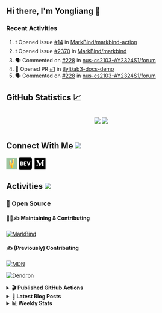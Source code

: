 ## Hi there, I'm Yongliang 👋

### Recent Activities

<!--START_SECTION:activity-->
1. ❗ Opened issue [#14](https://github.com/MarkBind/markbind-action/issues/14) in [MarkBind/markbind-action](https://github.com/MarkBind/markbind-action)
2. ❗ Opened issue [#2370](https://github.com/MarkBind/markbind/issues/2370) in [MarkBind/markbind](https://github.com/MarkBind/markbind)
3. 🗣 Commented on [#228](https://github.com/nus-cs2103-AY2324S1/forum/issues/228#issuecomment-1741890709) in [nus-cs2103-AY2324S1/forum](https://github.com/nus-cs2103-AY2324S1/forum)
4. 💪 Opened PR [#1](https://github.com/tlylt/ab3-docs-demo/pull/1) in [tlylt/ab3-docs-demo](https://github.com/tlylt/ab3-docs-demo)
5. 🗣 Commented on [#228](https://github.com/nus-cs2103-AY2324S1/forum/issues/228#issuecomment-1741703267) in [nus-cs2103-AY2324S1/forum](https://github.com/nus-cs2103-AY2324S1/forum)
<!--END_SECTION:activity-->

## GitHub Statistics :chart_with_upwards_trend:
<div align="center">
<div style="display: flex; align-items: center; justify-content: center;">

[![](https://github-readme-stats-tlylt.vercel.app/api?username=tlylt&show_icons=true&theme=tokyonight&hide_border=true&locale=en)](https://github.com/tlylt)
[![](https://github-readme-streak-stats.herokuapp.com/?user=tlylt&theme=tokyonight&hide_border=true)](https://github.com/tlylt)
</div>
</div>

## Connect With Me <img src="https://media.giphy.com/media/2wh5K5yE3ulp3xgYcG/giphy-downsized.gif" width="30">

<a href="https://www.yongliangliu.com/" target="_blank"><img align="center" src="static/site-icon.png" alt="yongliangliu.com" height="29" width="29" /></a>
<a href="https://dev.to/tlylt" target="_blank"><img align="center" src="static/dev-badge.svg" alt="dev.to/tlylt" height="35" width="35" /></a>
<a href="https://tlylt.medium.com" target="_blank"><img align="center" src="static/medium.png" alt="tlylt.medium.com" height="35" width="35" /></a>

## Activities <img src="https://media.giphy.com/media/WUlplcMpOCEmTGBtBW/giphy.gif" width="30">

### 🔭 Open Source

#### 👷‍♂️✍️ Maintaining & Contributing
[![MarkBind](https://github-readme-stats-tlylt.vercel.app/api/pin/?username=markbind&repo=markbind)](https://github.com/MarkBind/markbind)

#### ✍️ (Previously) Contributing
[![MDN](https://github-readme-stats-tlylt.vercel.app/api/pin/?username=mdn&repo=content)](https://github.com/mdn/content/issues?q=is%3Aopen+involves%3A%40me+sort%3Aupdated-desc)

[![Dendron](https://github-readme-stats-tlylt.vercel.app/api/pin/?username=dendronhq&repo=dendron)](https://github.com/dendronhq/dendron/issues?q=is%3Aopen+involves%3A%40me+sort%3Aupdated-desc)

<details>
<summary> <b>🎬 Published GitHub Actions </b> </summary>

[![install-graphviz](https://github-readme-stats-tlylt.vercel.app/api/pin/?username=tlylt&repo=install-graphviz)](https://github.com/tlylt/install-graphviz)

[![reposense-action](https://github-readme-stats-tlylt.vercel.app/api/pin/?username=tlylt&repo=reposense-action)](https://github.com/tlylt/reposense-action)

[![markbin-action](https://github-readme-stats-tlylt.vercel.app/api/pin/?username=markbind&repo=markbind-action)](https://github.com/MarkBind/markbind-action)

</details>

<details>
<summary> <b>📕 Latest Blog Posts</b> </summary>

<!-- BLOG-POST-LIST:START -->
- [End of Year 3 Sem 2](https://yongliangliu.com/blog/end-of-year-3-sem-2)
- [Deploy a ChatGPT API Server in no time](https://yongliangliu.com/blog/chatgpt-nextjs-server)
- [Creating a regex-based Markdown parser in TypeScript](https://yongliangliu.com/blog/rmark)
- [Create VSCode Snippets for Markdown Blog Workflows](https://yongliangliu.com/blog/vscode-snippets)
- [Brag Doc 2023](https://yongliangliu.com/blog/brag-doc-2023)
<!-- BLOG-POST-LIST:END -->

</details>

<details>
<summary> <b>📊 Weekly Stats</b> </summary>

<!--START_SECTION:waka-->
![Code Time](http://img.shields.io/badge/Code%20Time-1%2C146%20hrs%2011%20mins-blue)

**🐱 My GitHub Data** 

> 📦 664.1 kB Used in GitHub's Storage 
 > 
> 🏆 1,578 Contributions in the Year 2023
 > 
> 🚫 Not Opted to Hire
 > 
> 📜 175 Public Repositories 
 > 
> 🔑 40 Private Repositories 
 > 
**I'm an Early 🐤** 

```text
🌞 Morning                3940 commits        ███████░░░░░░░░░░░░░░░░░░   29.30 % 
🌆 Daytime                3613 commits        ███████░░░░░░░░░░░░░░░░░░   26.87 % 
🌃 Evening                4997 commits        █████████░░░░░░░░░░░░░░░░   37.16 % 
🌙 Night                  898 commits         ██░░░░░░░░░░░░░░░░░░░░░░░   06.68 % 
```
📅 **I'm Most Productive on Wednesday** 

```text
Monday                   1753 commits        ███░░░░░░░░░░░░░░░░░░░░░░   13.04 % 
Tuesday                  1947 commits        ████░░░░░░░░░░░░░░░░░░░░░   14.48 % 
Wednesday                2160 commits        ████░░░░░░░░░░░░░░░░░░░░░   16.06 % 
Thursday                 1679 commits        ███░░░░░░░░░░░░░░░░░░░░░░   12.49 % 
Friday                   1745 commits        ███░░░░░░░░░░░░░░░░░░░░░░   12.98 % 
Saturday                 2065 commits        ████░░░░░░░░░░░░░░░░░░░░░   15.36 % 
Sunday                   2099 commits        ████░░░░░░░░░░░░░░░░░░░░░   15.61 % 
```


📊 **This Week I Spent My Time On** 

```text
🕑︎ Time Zone: Asia/Singapore

💬 Programming Languages: 
TypeScript               4 hrs 35 mins       ██████████████░░░░░░░░░░░   56.70 % 
Markdown                 2 hrs 3 mins        ██████░░░░░░░░░░░░░░░░░░░   25.49 % 
Docker                   22 mins             █░░░░░░░░░░░░░░░░░░░░░░░░   04.58 % 
JavaScript               16 mins             █░░░░░░░░░░░░░░░░░░░░░░░░   03.47 % 
YAML                     14 mins             █░░░░░░░░░░░░░░░░░░░░░░░░   02.90 % 
```


 Last Updated on 03/10/2023 00:48:15 UTC
<!--END_SECTION:waka-->

</details>
